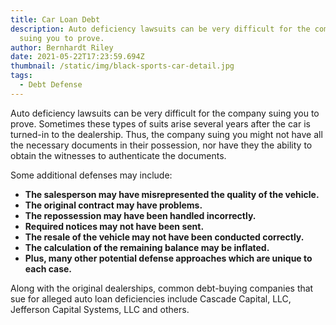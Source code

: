 ```yaml
---
title: Car Loan Debt
description: Auto deficiency lawsuits can be very difficult for the company
  suing you to prove.
author: Bernhardt Riley
date: 2021-05-22T17:23:59.694Z
thumbnail: /static/img/black-sports-car-detail.jpg
tags:
  - Debt Defense
---
```

Auto deficiency lawsuits can be very difficult for the company suing you to prove. Sometimes these types of suits arise several years after the car is turned-in to the dealership. Thus, the company suing you might not have all the necessary documents in their possession, nor have they the ability to obtain the witnesses to authenticate the documents.

Some additional defenses may include:

* **The salesperson may have misrepresented the quality of the vehicle.**
* **The original contract may have problems.**
* **The repossession may have been handled incorrectly.**
* **Required notices may not have been sent.**
* **The resale of the vehicle may not have been conducted correctly.**
* **The calculation of the remaining balance may be inflated.**
* **Plus, many other potential defense approaches which are unique to each case.**

Along with the original dealerships, common debt-buying companies that sue for alleged auto loan deficiencies include Cascade Capital, LLC, Jefferson Capital Systems, LLC and others.